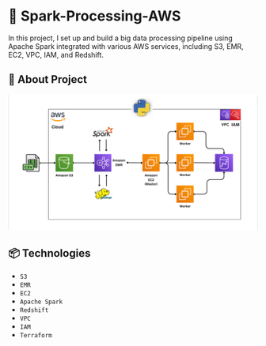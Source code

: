 # 🌃 Spark-Processing-AWS
In this project, I set up and build a big data processing pipeline using Apache Spark integrated with various AWS services, including S3, EMR, EC2, VPC, IAM, and Redshift.

## 🔦 About Project
<img src="./images/data_flow_aws_latest3.png">

## 📦 Technologies
 - `S3`
 - `EMR`
 - `EC2`
 - `Apache Spark`
 - `Redshift`
 - `VPC`
 - `IAM`
 - `Terraform`

